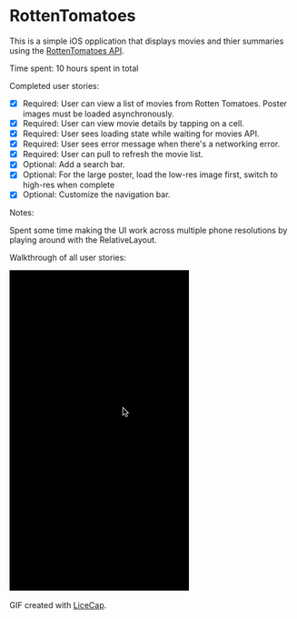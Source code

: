# RottenTomatoes

This is a simple iOS opplication that displays movies and thier summaries using the [RottenTomatoes API](http://www.rottentomatoes.com/).

Time spent: 10 hours spent in total

Completed user stories:

 * [x] Required: User can view a list of movies from Rotten Tomatoes. Poster images must be loaded asynchronously.
 * [x] Required: User can view movie details by tapping on a cell.
 * [x] Required: User sees loading state while waiting for movies API. 
 * [x] Required: User sees error message when there's a networking error.
 * [x] Required: User can pull to refresh the movie list.
 * [x] Optional: Add a search bar.
 * [x] Optional: For the large poster, load the low-res image first, switch to high-res when complete
 * [x] Optional: Customize the navigation bar.

Notes:

Spent some time making the UI work across multiple phone resolutions by playing around with the RelativeLayout.

Walkthrough of all user stories:

![Video Walkthrough](RT.gif)

GIF created with [LiceCap](http://www.cockos.com/licecap/).
